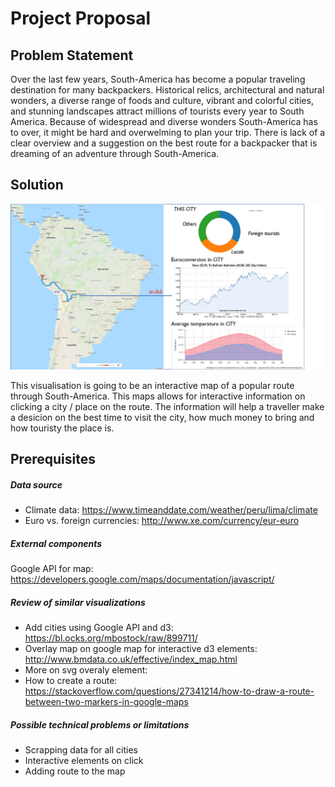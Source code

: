 # Project Proposal
## Problem Statement
Over the last few years, South-America has become a popular traveling destination for many backpackers. Historical relics, architectural and natural wonders, a diverse range of foods and culture, vibrant and colorful cities, and stunning landscapes attract millions of tourists every year to South America. Because of widespread and diverse wonders South-America has to over, it might be hard and overwelming to plan your trip. There is lack of a clear overview and a suggestion on the best route for a backpacker that is dreaming of an adventure through South-America.

## Solution

![alt text](doc/GeneralIdea.png "General Idea For Project Proposal")

This visualisation is going to be an interactive map of a popular route through South-America. This maps allows for interactive information on clicking a city / place on the route. The information will help a traveller make a desicion on the best time to visit the city, how much money to bring and how touristy the place is.

## Prerequisites
##### Data source
- Climate data: https://www.timeanddate.com/weather/peru/lima/climate
- Euro vs. foreign currencies: http://www.xe.com/currency/eur-euro

##### External components
Google API for map: https://developers.google.com/maps/documentation/javascript/

##### Review of similar visualizations
- Add cities using Google API and d3: https://bl.ocks.org/mbostock/raw/899711/
- Overlay map on google map for interactive d3 elements: http://www.bmdata.co.uk/effective/index_map.html
- More on svg overaly element:
- How to create a route: https://stackoverflow.com/questions/27341214/how-to-draw-a-route-between-two-markers-in-google-maps

##### Possible technical problems or limitations
- Scrapping data for all cities
- Interactive elements on click
- Adding route to the map
